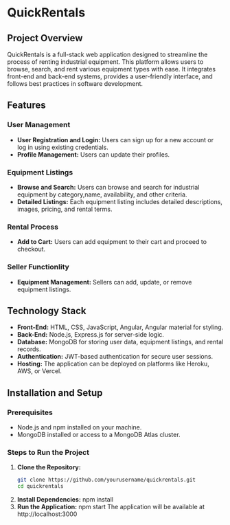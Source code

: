 # QuickRentals

## Project Overview

QuickRentals is a full-stack web application designed to streamline the process of renting industrial equipment. This platform allows users to browse, search, and rent various equipment types with ease. It integrates front-end and back-end systems, provides a user-friendly interface, and follows best practices in software development.

## Features

### User Management
- **User Registration and Login:** Users can sign up for a new account or log in using existing credentials.
- **Profile Management:** Users can update their profiles.

### Equipment Listings
- **Browse and Search:** Users can browse and search for industrial equipment by category,name, availability, and other criteria.
- **Detailed Listings:** Each equipment listing includes detailed descriptions, images, pricing, and rental terms.

### Rental Process
- **Add to Cart:** Users can add equipment to their cart and proceed to checkout.

### Seller Functionlity
- **Equipment Management:** Sellers can add, update, or remove equipment listings.

## Technology Stack

- **Front-End:** HTML, CSS, JavaScript, Angular, Angular material for styling.
- **Back-End:** Node.js, Express.js for server-side logic.
- **Database:** MongoDB for storing user data, equipment listings, and rental records.
- **Authentication:** JWT-based authentication for secure user sessions.
- **Hosting:** The application can be deployed on platforms like Heroku, AWS, or Vercel.

## Installation and Setup

### Prerequisites
- Node.js and npm installed on your machine.
- MongoDB installed or access to a MongoDB Atlas cluster.

### Steps to Run the Project

1. **Clone the Repository:**
   ```bash
   git clone https://github.com/yourusername/quickrentals.git
   cd quickrentals
2. **Install Dependencies:**
    npm install
3. **Run the Application:**
    npm start
The application will be available at http://localhost:3000
